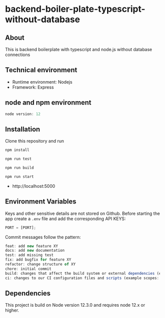 # backend-boiler-plate-typescript-without-database

## About

This is backend boilerplate with typescript and node.js without database connections

## Technical environment

- Runtime environment: Nodejs
- Framework: Express

## node and npm environment

```javascript
node version: 12
```

## Installation

Clone this repository and run

```javascript
npm install
```

```javascript
npm run test
```

```javascript
npm run build
```

```javascript
npm run start
```

- http://localhost:5000

## Environment Variables

Keys and other sensitive details are not stored on Github. Before starting the app create a `.env` file and add the corresponding API KEYS:

```javascript
PORT = [PORT];
```

Commit messages follow the pattern:

```javascript
feat: add new feature XY
docs: add new documentation
test: add missing test
fix: add bugfix for feature XY
refactor: change structure of XY
chore: initial commit
build: changes that affect the build system or external dependencies (example scopes: gulp, broccoli, npm)
ci: changes to our CI configuration files and scripts (example scopes: CircleCI, BrowserStack, SauceLabs, CloudFoundry)
```

## Dependencies

This project is build on Node version 12.3.0 and requires node 12.x or higher.

